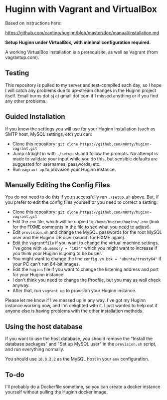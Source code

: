 # Huginn with Vagrant and VirtualBox

Based on instructions here:

https://github.com/cantino/huginn/blob/master/doc/manual/installation.md

**Setup Huginn under VirtualBox, with minimal configuration required.**

A working VirtualBox installation is a prerequisite, as well as Vagrant
(from vagrantup.com).

## Testing

This repository is pulled to my server and test-compiled each day, so I hope
I will catch any problems due to up-stream changes in the Huginn project
itself. Email burns dot sj at gmail dot com if I missed anything or if you
find any other problems.

## Guided Installation

If you know the settings you will use for your Huginn installation (such
as SMTP host, MySQL settings, etc) you can:

- Clone this repository: `git clone https://github.com/m0nty/huginn-vagrant.git`
- Jump straight in with `./setup.sh` and follow the prompts. No attempt
  is made to validate your input while you do this, but sensible defaults are
  suggested for usernames, passwords, etc.
- Run `vagrant up` to provision your Huginn instance.

## Manually Editing the Config Files

You do not need to do this if you successfully ran `./setup.sh` above. But,
if you prefer to edit the config files yourself or you need to correct a setting:

- Clone this repository: `git clone https://github.com/m0nty/huginn-vagrant.git`
- Edit the `env` file, which will be copied to `/home/huginn/huginn/.env`
  (look for the FIXME comments in the file to see what you need to adjust).
- Edit `provision.sh` and change the MySQL passwords for the root MySQL user and
  the Huginn DB user (search for FIXME again).
- Edit the `Vagrantfile` if you want to change the virtual machine settings. I've
  gone with `vb.memory = "1024"` which you might want to increase if you think
  your Huginn is going to be busier.
- You might want to change the line `config.vm.box = "ubuntu/trusty64"` if your
  PC can't run 64-bit images.
- Edit the `huginn` file if you want to change the listening address and port for
  your Huginn instance.
- I don't think you need to change the Procfile, but you may as well check anyway.
- After that, run `vagrant up` to provision your Huginn instance.

Please let me know if I've messed up in any way. I've got my Huginn instance working
now, and I'm delighted with it. I just wanted to help out if anyone else is having
problems with the other installation methods.

## Using the host database

If you want to use the host database, you should remove the "Install the
database packages" and "Set up MySQL user" in the `provision.sh` script, and
run everything normally.

You should use `10.0.2.2` as the MySQL host in your `env` configuration.

## To-do

I'll probably do a Dockerfile sometime, so you can create a docker instance yourself
without pulling the Huginn docker image.

